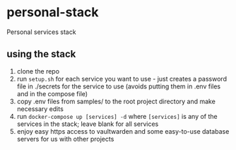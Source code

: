 # personal-stack
Personal services stack
## using the stack
1. clone the repo
1. run `setup.sh` for each service you want to use - just creates a password file in ./secrets for the service to use (avoids putting them in .env files and in the compose file)
1. copy .env files from samples/ to the root project directory and make necessary edits
1. run `docker-compose up [services] -d` where `[services]` is any of the services in the stack; leave blank for all services
1. enjoy easy https access to vaultwarden and some easy-to-use database servers for us with other projects
